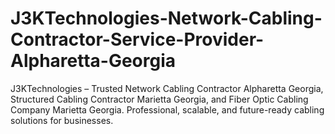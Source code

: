 # J3KTechnologies-Network-Cabling-Contractor-Service-Provider-Alpharetta-Georgia
J3KTechnologies – Trusted Network Cabling Contractor Alpharetta Georgia, Structured Cabling Contractor Marietta Georgia, and Fiber Optic Cabling Company Marietta Georgia. Professional, scalable, and future-ready cabling solutions for businesses.
